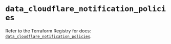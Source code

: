 # `data_cloudflare_notification_policies`

Refer to the Terraform Registry for docs: [`data_cloudflare_notification_policies`](https://registry.terraform.io/providers/cloudflare/cloudflare/5.5.0/docs/data-sources/notification_policies).
